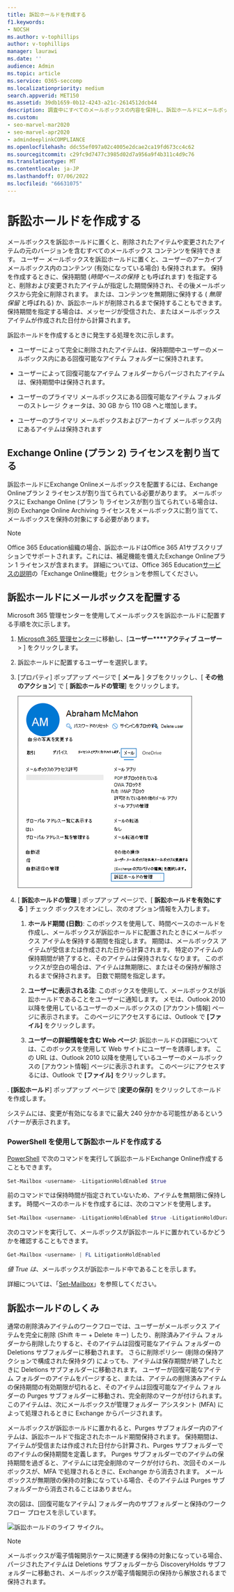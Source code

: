 ```yaml
---
title: 訴訟ホールドを作成する
f1.keywords:
- NOCSH
ms.author: v-tophillips
author: v-tophillips
manager: laurawi
ms.date: ''
audience: Admin
ms.topic: article
ms.service: O365-seccomp
ms.localizationpriority: medium
search.appverid: MET150
ms.assetid: 39db1659-0b12-4243-a21c-2614512dcb44
description: 調査中にすべてのメールボックスの内容を保持し、訴訟ホールドにメールボックスを配置する方法について説明します。
ms.custom:
- seo-marvel-mar2020
- seo-marvel-apr2020
- admindeeplinkCOMPLIANCE
ms.openlocfilehash: ddc55ef097a02c4005e2dcae2ca19fd673cc4c62
ms.sourcegitcommit: c29fc9d7477c3985d02d7a956a9f4b311c4d9c76
ms.translationtype: MT
ms.contentlocale: ja-JP
ms.lasthandoff: 07/06/2022
ms.locfileid: "66631075"
---
```

# <a name="create-a-litigation-hold"></a>訴訟ホールドを作成する

メールボックスを訴訟ホールドに置くと、削除されたアイテムや変更されたアイテムの元のバージョンを含むすべてのメールボックス コンテンツを保持できます。 ユーザー メールボックスを訴訟ホールドに置くと、ユーザーのアーカイブ メールボックス内のコンテンツ (有効になっている場合) も保持されます。 保持を作成するときに、保持期間 (*時間ベースの保持* とも呼ばれます) を指定すると、削除および変更されたアイテムが指定した期間保持され、その後メールボックスから完全に削除されます。 または、コンテンツを無期限に保持する ( *無限保留* と呼ばれる) か、訴訟ホールドが削除されるまで保持することもできます。 保持期間を指定する場合は、メッセージが受信された、またはメールボックス アイテムが作成された日付から計算されます。 
  
訴訟ホールドを作成するときに発生する処理を次に示します。
  
- ユーザーによって完全に削除されたアイテムは、保持期間中ユーザーのメールボックス内にある回復可能なアイテム フォルダーに保持されます。

- ユーザーによって回復可能なアイテム フォルダーからパージされたアイテムは、保持期間中は保持されます。

- ユーザーのプライマリ メールボックスにある回復可能なアイテム フォルダーのストレージ クォータは、30 GB から 110 GB へと増加します。

- ユーザーのプライマリ メールボックスおよびアーカイブ メールボックス内にあるアイテムは保持されます

## <a name="assign-an-exchange-online-plan-2-license"></a>Exchange Online (プラン 2) ライセンスを割り当てる

訴訟ホールドにExchange Onlineメールボックスを配置するには、Exchange Onlineプラン 2 ライセンスが割り当てられている必要があります。 メールボックスに Exchange Online (プラン 1) ライセンスが割り当てられている場合は、別の Exchange Online Archiving ライセンスをメールボックスに割り当てて、メールボックスを保持の対象にする必要があります。

> [!NOTE]
> Office 365 Education組織の場合、訴訟ホールドはOffice 365 A1サブスクリプションでサポートされます。これには、補足機能を備えたExchange Onlineプラン 1 ライセンスが含まれます。 詳細については、Office 365 Education[サービスの説明](/office365/servicedescriptions/office-365-platform-service-description/office-365-education#exchange-online-features)の「Exchange Online機能」セクションを参照してください。

## <a name="place-a-mailbox-on-litigation-hold"></a>訴訟ホールドにメールボックスを配置する

Microsoft 365 管理センターを使用してメールボックスを訴訟ホールドに配置する手順を次に示します。

1. <a href="https://go.microsoft.com/fwlink/p/?linkid=834822" target="_blank">Microsoft 365 管理センター</a>に移動し、[**ユーザー****アクティブ ユーザー** > ] をクリックします。

2. 訴訟ホールドに配置するユーザーを選択します。

3. [プロパティ] ポップアップ ページで [ **メール** ] タブをクリックし、[ **その他のアクション**] で [ **訴訟ホールドの管理**] をクリックします。

   ![[ユーザー プロパティ] ポップアップ ページの [メール] タブで [訴訟ホールドの管理] をクリックします。](../media/M365AdminCenterLitHold1.png)

4. [ **訴訟ホールドの管理** ] ポップアップ ページで、[ **訴訟ホールドを有効にする** ] チェック ボックスをオンにし、次のオプション情報を入力します。

    1. **ホールド期間 (日数)**: このボックスを使用して、時間ベースのホールドを作成し、メールボックスが訴訟ホールドに配置されたときにメールボックス アイテムを保持する期間を指定します。 期間は、メールボックス アイテムが受信または作成された日から計算されます。 特定のアイテムの保持期間が終了すると、そのアイテムは保持されなくなります。 このボックスが空白の場合は、アイテムは無期限に、またはその保持が解除されるまで保持されます。 日数で期間を指定します。

    2. **ユーザーに表示される注**: このボックスを使用して、メールボックスが訴訟ホールドであることをユーザーに通知します。 メモは、Outlook 2010 以降を使用しているユーザーのメールボックスの [アカウント情報] ページに表示されます。 このページにアクセスするには、Outlook で **[ファイル]** をクリックします。

    3. **ユーザーの詳細情報を含む Web ページ**: 訴訟ホールドの詳細については、このボックスを使用して Web サイトにユーザーを誘導します。 この URL は、Outlook 2010 以降を使用しているユーザーのメールボックスの [アカウント情報] ページに表示されます。 このページにアクセスするには、Outlook で **[ファイル]** をクリックします。

. **[訴訟ホールド**] ポップアップ ページで [**変更の保存]** をクリックしてホールドを作成します。

   システムには、変更が有効になるまでに最大 240 分かかる可能性があるというバナーが表示されます。

### <a name="create-a-litigation-hold-using-powershell"></a>PowerShell を使用して訴訟ホールドを作成する

[PowerShell](/powershell/exchange/connect-to-exchange-online-powershell) で次のコマンドを実行して訴訟ホールドExchange Online作成することもできます。

```powershell
Set-Mailbox <username> -LitigationHoldEnabled $true
```

前のコマンドでは保持時間が指定されていないため、アイテムを無期限に保持します。 時間ベースのホールドを作成するには、次のコマンドを使用します。

```powershell
Set-Mailbox <username> -LitigationHoldEnabled $true -LitigationHoldDuration <number of days>
```

次のコマンドを実行して、メールボックスが訴訟ホールドに置かれているかどうかを確認することもできます。

```powershell
Get-Mailbox <username> | FL LitigationHoldEnabled
```

*値 True は*、メールボックスが訴訟ホールド中であることを示します。

詳細については、「[Set-Mailbox](/powershell/module/exchange/set-mailbox)」を参照してください。

## <a name="how-does-litigation-hold-work"></a>訴訟ホールドのしくみ

通常の削除済みアイテムのワークフローでは、ユーザーがメールボックス アイテムを完全に削除 (Shift キー + Delete キー) したり、削除済みアイテム フォルダーから削除したりすると、そのアイテムは回復可能なアイテム フォルダーの Deletions サブフォルダーに移動されます。 さらに削除ポリシー (削除の保持アクションで構成された保持タグ) によっても、アイテムは保存期間が終了したときに Deletions サブフォルダーに移動されます。 ユーザーが回復可能なアイテム フォルダーのアイテムをパージすると、または、アイテムの削除済みアイテムの保持期間の有効期限が切れると、そのアイテムは回復可能なアイテム フォルダーの Purges サブフォルダーに移動され、完全削除のマークが付けられます。 このアイテムは、次にメールボックスが管理フォルダー アシスタント (MFA) によって処理されるときに Exchange からパージされます。

メールボックスが訴訟ホールドに置かれると、Purges サブフォルダー内のアイテムは、訴訟ホールドで指定されたホールド期間保持されます。 保持期間は、アイテムが受信または作成された日付から計算され、Purges サブフォルダーでのアイテムの保持期間を定義します。 Purges サブフォルダーでのアイテムの保持期間を過ぎると、アイテムには完全削除のマークが付けられ、次回そのメールボックスが、MFA で処理されるときに、Exchange から消去されます。 メールボックスが無期限の保持の対象になっている場合、そのアイテムは Purges サブフォルダーから消去されることはありません。

次の図は、[回復可能なアイテム] フォルダー内のサブフォルダーと保持のワークフロー プロセスを示しています。

![訴訟ホールドのライフ サイクル。](../media/LitigationHoldLifeCycle.png)

> [!NOTE]
> メールボックスが電子情報開示ケースに関連する保持の対象になっている場合、パージされたアイテムは Deletions サブフォルダーから DiscoveryHolds サブフォルダーに移動され、メールボックスが電子情報開示の保持から解放されるまで保持されます。
